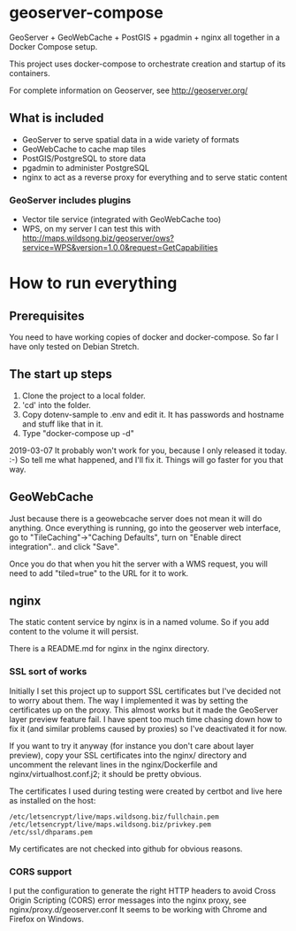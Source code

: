 # geoserver-compose
GeoServer + GeoWebCache + PostGIS + pgadmin + nginx all together in a Docker Compose setup.

This project uses docker-compose to orchestrate creation and startup of its containers.

For complete information on Geoserver, see http://geoserver.org/

## What is included

* GeoServer to serve spatial data in a wide variety of formats
* GeoWebCache to cache map tiles
* PostGIS/PostgreSQL to store data
* pgadmin to administer PostgreSQL
* nginx to act as a reverse proxy for everything and to serve static content

### GeoServer includes plugins

* Vector tile service (integrated with GeoWebCache too)
* WPS, on my server I can test this with http://maps.wildsong.biz/geoserver/ows?service=WPS&version=1.0.0&request=GetCapabilities

# How to run everything

## Prerequisites

You need to have working copies of docker and docker-compose.
So far I have only tested on Debian Stretch.

## The start up steps

1. Clone the project to a local folder.
2. 'cd' into the folder.
3. Copy dotenv-sample to .env and edit it. It has passwords and hostname and stuff like that in it.
4. Type "docker-compose up -d"

2019-03-07 It probably won't work for you, because I only released it today. :-) 
So tell me what happened, and I'll fix it. Things will go faster for you that way.


## GeoWebCache

Just because there is a geowebcache server does not mean it will
do anything. Once everything is running, go into the geoserver
web interface, go to "TileCaching"->"Caching Defaults", turn on
"Enable direct integration".. and click "Save".

Once you do that when you hit the server with a WMS request,
you will need to add "tiled=true" to the URL for it to work.

## nginx

The static content service by nginx is in a named volume.
So if you add content to the volume it will persist.

There is a README.md for nginx in the nginx directory.

### SSL sort of works

Initially I set this project up to support SSL certificates but I've
decided not to worry about them. The way I implemented it was by
setting the certificates up on the proxy. This almost works but it
made the GeoServer layer preview feature fail. I have spent too much
time chasing down how to fix it (and similar problems caused by
proxies) so I've deactivated it for now.

If you want to try it anyway (for instance you don't care about layer
preview), copy your SSL certificates into the nginx/ directory and
uncomment the relevant lines in the nginx/Dockerfile and
nginx/virtualhost.conf.j2; it should be pretty obvious.

The certificates I used during testing were created by
certbot and live here as installed on the host:
````
/etc/letsencrypt/live/maps.wildsong.biz/fullchain.pem
/etc/letsencrypt/live/maps.wildsong.biz/privkey.pem
/etc/ssl/dhparams.pem
````
My certificates are not checked into github for obvious reasons.

### CORS support

I put the configuration to generate the right HTTP headers to avoid
Cross Origin Scripting (CORS) error messages into the nginx proxy, see
nginx/proxy.d/geoserver.conf It seems to be working with Chrome and
Firefox on Windows.

